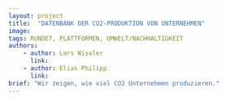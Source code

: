 ```yaml
---
layout: project
title:  "DATENBANK DER CO2-PRODUKTION VON UNTERNEHMEN"
image:
tags: RUNDE7, PLATTFORMEN, UMWELT/NACHHALTIGKEIT
authors:
    - author: Lars Wissler
      link:
    - author: Elias Philipp
      link:
brief: "Wir zeigen, wie viel CO2 Unternehmen produzieren."
---
```

